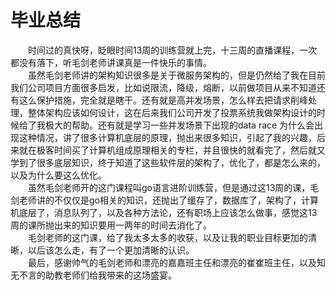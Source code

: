 # 毕业总结
&emsp;&emsp;时间过的真快呀，眨眼时间13周的训练营就上完，十三周的直播课程，一次都没有落下，听毛剑老师讲课真是一件快乐的事情。</br>
&emsp;&emsp;虽然毛剑老师讲的架构知识很多是关于微服务架构的，但是仍然给了我在目前我们公司项目方面很多启发，比如说限流，降级，熔断，以前做项目从来不知道还有这么保护措施，完全就是瞎干。还有就是高并发场景，怎么样去把请求削峰处理，整体架构应该如何设计，这在后来我们公司开发了投票系统我做架构设计的时候给了我极大的帮助。还有就是学习一些并发场景下出现的data race 为什么会出现这种情况，讲了很多计算机底层的原理，抛出来很多知识，引起了我的兴趣，后来就在极客时间买了计算机组成原理相关的专栏，并且很快的就看完了，然后就又学到了很多底层知识，终于知道了这些软件层的架构了，优化了，都是怎么来的，以及为什么要这么优化。</br>
&emsp;&emsp;虽然毛剑老师开的这门课程叫go语言进阶训练营，但是通过这13周的课，毛剑老师讲的不仅仅是go相关的知识，还抛出了缓存了，数据库了，架构了，计算机底层了，消息队列了，以及各种方法论，还有职场上应该怎么做事，感觉这13周的课所抛出来的知识要用一两年的时间去消化了。</br>
&emsp;&emsp;毛剑老师的这门课，给了我太多太多的收获，以及让我的职业目标更加的清晰，以后该怎么走，有了一个更加清晰的认识。</br>
&emsp;&emsp;最后，感谢帅气的毛剑老师和漂亮的嘉嘉班主任和漂亮的崔崔班主任，以及知无不言的助教老师们给我带来的这场盛宴。
